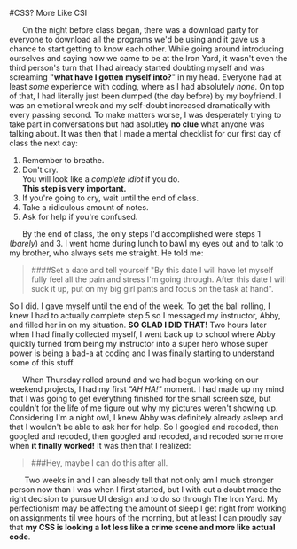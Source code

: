 #CSS? More Like CSI  

&nbsp;&nbsp;&nbsp;&nbsp;&nbsp;&nbsp;On the night before class began, there was a download party for everyone to download all the programs we'd be using
and it gave us a chance to start getting to know each other. While going around introducing ourselves and saying how we
came to be at the Iron Yard, it wasn't even the third person's turn that I had already started doubting myself and was
screaming **"what have I gotten myself into?**" in my head. Everyone had at least _some_ experience with coding, where as 
I had absolutely _none_. On top of that, I had literally just been dumped (the day before) by my boyfriend. I was an 
emotional wreck and my self-doubt increased dramatically with every passing second. To make matters worse, I was
desperately trying to take part in conversations but had asolutley **no clue** what anyone was talking about. It was 
then that I made a mental checklist for our first day of class the next day:

1. Remember to breathe.
2. Don't cry.  
  You will look like a _complete idiot_ if you do.  
  **This step is very important.**
3. If you're going to cry, wait until the end of class.
4. Take a ridiculous amount of notes.
5. Ask for help if you're confused.

&nbsp;&nbsp;&nbsp;&nbsp;&nbsp;&nbsp;By the end of class, the only steps I'd accomplished were steps 1 (_barely_) and 3. I went home during lunch to bawl my eyes
out and to talk to my brother, who always sets me straight. He told me:
>####Set a date and tell yourself "By this date I will have let myself fully feel all the pain and stress I'm going through. After this date I will suck it up, put on my big girl pants and focus on the task at hand".

So I did. I gave myself until the end of the week. To get the ball rolling, I knew I had to actually complete step 5 so
I messaged my instructor, Abby, and filled her in on my situation. **SO GLAD I DID THAT!** Two hours later when I had finally
collected myself, I went back up to school where Abby quickly turned from being my instructor into a super hero whose
super power is being a bad-a at coding and I was finally starting to understand some of this stuff.

&nbsp;&nbsp;&nbsp;&nbsp;&nbsp;&nbsp;When Thursday rolled around and we had begun working on our weekend projects, I had my first _"AH HA!"_ moment. I had
made up my mind that I was going to get everything finished for the small screen size, but couldn't for the life of
me figure out why my pictures weren't showing up. Considering I'm a night owl, I knew Abby was definitely already asleep and
that I wouldn't be able to ask her for help. So I googled and recoded, then googled and recoded, then googled and recoded,
and recoded some more when **it finally worked!** It was then that I realized:
>###Hey, maybe I can do this after all.  

&nbsp;&nbsp;&nbsp;&nbsp;&nbsp;&nbsp; Two weeks in and I can already tell that not only am I much stronger person now than I was when I first started, but
I with out a doubt made the right decision to pursue UI design and to do so through The Iron Yard. My perfectionism may be
affecting the amount of sleep I get right from working on assignments til wee hours of the morning, but at least I can
proudly say that **my CSS is looking a lot less like a crime scene and more like actual code**.


